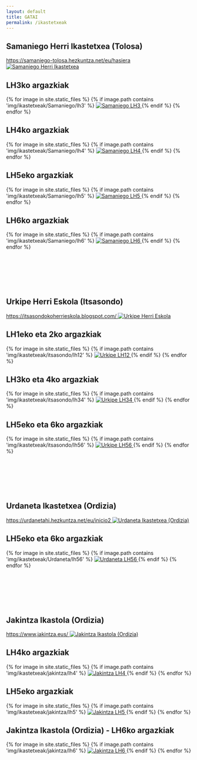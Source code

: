 ```yaml
---
layout: default
title: GATAI
permalink: /ikastetxeak
---
```


<!-- Link to lightbox for the gallery view -->
<link href="https://cdnjs.cloudflare.com/ajax/libs/lightbox2/2.11.3/css/lightbox.min.css" rel="stylesheet">
<script src="https://cdnjs.cloudflare.com/ajax/libs/lightbox2/2.11.3/js/lightbox-plus-jquery.min.js"></script>



<h2 class="project-tagline" >Samaniego Herri Ikastetxea (Tolosa) </h2>
<a href="https://samaniego-tolosa.hezkuntza.net/eu/hasiera" target="_blank">
https://samaniego-tolosa.hezkuntza.net/eu/hasiera
</a>

<a href="https://samaniego-tolosa.hezkuntza.net/eu/hasiera" target="_blank">
<img src="https://samaniego-tolosa.hezkuntza.net/image/layout_set_logo?img_id=6005803&t=1711457823930" alt="Samaniego Herri Ikastetxea" class="entity-image">
</a>


<h2 class="project-tagline"> LH3ko argazkiak </h2>
<div id="Samaniego-LH3" class="image-gallery">
  {% for image in site.static_files %}
     {% if image.path contains 'img/ikastetxeak/Samaniego/lh3' %}
      <a href="{{ image.path }}"  data-lightbox="samaniego-gallery_lh3" data-title="Samaniego LH3">
      <img src="{{ image.path }}" alt="Samaniego LH3">
      </a>
  {% endif %}
{% endfor %}
</div>

<h2 class="project-tagline"> LH4ko argazkiak </h2>
<div id="Samaniego-LH4" class="image-gallery">
  {% for image in site.static_files %}
     {% if image.path contains 'img/ikastetxeak/Samaniego/lh4' %}
      <a href="{{ image.path }}" data-lightbox="samaniego-gallery_lh4" data-title="Samaniego LH4">
      <img src="{{ image.path }}" alt="Samaniego LH4">
      </a>
  {% endif %}
{% endfor %}
</div>

<h2 class="project-tagline"  > LH5eko argazkiak </h2>
<div id="Samaniego-LH5" class="image-gallery">
  {% for image in site.static_files %}
     {% if image.path contains 'img/ikastetxeak/Samaniego/lh5' %}
      <a href="{{ image.path }}" data-lightbox="samaniego-gallery_lh5" data-title="Samaniego LH5">
      <img src="{{ image.path }}" alt="Samaniego LH5">
      </a>
  {% endif %}
{% endfor %}
</div>

<h2 class="project-tagline"> LH6ko argazkiak </h2>
<div id="Samaniego-LH6" class="image-gallery">
  {% for image in site.static_files %}
     {% if image.path contains 'img/ikastetxeak/Samaniego/lh6' %}
      <a href="{{ image.path }}" data-lightbox="samaniego-gallery_lh6" data-title="Samaniego LH6">
      <img src="{{ image.path }}" alt="Samaniego LH6">
      </a>
  {% endif %}
{% endfor %}
</div>











<h2 class="project-tagline" style="margin-top: 8rem;">Urkipe Herri Eskola (Itsasondo) </h2>

<a href="https://itsasondokoherrieskola.blogspot.com/" target="_blank">
https://itsasondokoherrieskola.blogspot.com/
</a>

<a href="https://itsasondokoherrieskola.blogspot.com/" target="_blank">
<img src="https://1.bp.blogspot.com/-R1WgyJqJAd4/Vk27-m2XEJI/AAAAAAAAU8U/hz0Cahjw2wc/s1600-r/URKIPE_zigilua_01.jpg" alt="Urkipe Herri Eskola" class="entity-image">
</a>

<h2 class="project-tagline">LH1eko eta 2ko argazkiak </h2>
<div id="Itsasondo-LH12" class="image-gallery">
  {% for image in site.static_files %}
     {% if image.path contains 'img/ikastetxeak/itsasondo/lh12' %}
      <a href="{{ image.path }}" data-lightbox="urkipe-gallery_lh12" data-title="Urkipe LH12">
      <img src="{{ image.path }}" alt="Urkipe LH12">
      </a>
  {% endif %}
{% endfor %}
</div>

<h2 class="project-tagline"> LH3ko eta 4ko argazkiak </h2>
<div id="Itsasondo-LH34" class="image-gallery">
  {% for image in site.static_files %}
     {% if image.path contains 'img/ikastetxeak/itsasondo/lh34' %}
      <a href="{{ image.path }}" data-lightbox="urkipe-gallery_lh34" data-title="Urkipe LH34">
      <img src="{{ image.path }}" alt="Urkipe LH34">
      </a>
  {% endif %}
{% endfor %}
</div>

<h2 class="project-tagline"> LH5eko eta 6ko argazkiak </h2>
<div id="Itsasondo-LH56" class="image-gallery">
  {% for image in site.static_files %}
     {% if image.path contains 'img/ikastetxeak/itsasondo/lh56' %}
      <a href="{{ image.path }}" data-lightbox="urkipe-gallery_lh56" data-title="Urkipe LH56">
      <img src="{{ image.path }}" alt="Urkipe LH56">
      </a>
  {% endif %}
{% endfor %}
</div>







<h2 class="project-tagline" style="margin-top: 8rem;">Urdaneta Ikastetxea (Ordizia) </h2>

<a href="https://urdanetahi.hezkuntza.net/eu/inicio2" target="_blank">
https://urdanetahi.hezkuntza.net/eu/inicio2
</a>

<a href="https://urdanetahi.hezkuntza.net/eu/inicio2" target="_blank">
<img src="http://www.gatai.eus/assets/img/urdaneta1.png" alt="Urdaneta Ikastetxea (Ordizia)" class="entity-image">
</a>

<h2 class="project-tagline">  LH5eko eta 6ko argazkiak </h2>
<div id="Urdaneta-LH56" class="image-gallery">
  {% for image in site.static_files %}
     {% if image.path contains 'img/ikastetxeak/Urdaneta/lh56' %}
      <a href="{{ image.path }}" data-lightbox="urdaneta-gallery_lh34" data-title="Urdaneta LH56">
      <img src="{{ image.path }}" alt="Urdaneta LH56">
      </a>
  {% endif %}
{% endfor %}
</div>











<h2 class="project-tagline" style="margin-top: 8rem;" >Jakintza Ikastola (Ordizia) </h2>

<a href="https://www.jakintza.eus/" target="_blank">
https://www.jakintza.eus/
</a>

<a href="https://www.jakintza.eus/" target="_blank">
<img src="https://www.jakintza.eus/wp-content/uploads/2024/02/logo_berria.png" alt="Jakintza Ikastola (Ordizia)" class="entity-image">
</a>

<h2 class="project-tagline"> LH4ko argazkiak </h2>
<div id="Jakintza-LH4" class="image-gallery">
  {% for image in site.static_files %}
     {% if image.path contains 'img/ikastetxeak/jakintza/lh4' %}
      <a href="{{ image.path }}" data-lightbox="jakintza-gallery_lh4" data-title="Jakintza LH4">
      <img src="{{ image.path }}" alt="Jakintza LH4">
       </a>
  {% endif %}
{% endfor %}
</div>

<h2 class="project-tagline">LH5eko argazkiak </h2>
<div id="Jakintza-LH5" class="image-gallery">
  {% for image in site.static_files %}
     {% if image.path contains 'img/ikastetxeak/jakintza/lh5' %}
      <a href="{{ image.path }}" data-lightbox="jakintza-gallery_lh5" data-title="Jakintza LH5">
      <img src="{{ image.path }}" alt="Jakintza LH5">
      </a>
  {% endif %}
{% endfor %}
</div>

<h2 class="project-tagline"  > Jakintza Ikastola (Ordizia) - LH6ko argazkiak </h2>
<div id="Jakintza-LH6" class="image-gallery">
  {% for image in site.static_files %}
     {% if image.path contains 'img/ikastetxeak/jakintza/lh6' %}
      <a href="{{ image.path }}" data-lightbox="jakintza-gallery_lh6" data-title="Jakintza LH6">
      <img src="{{ image.path }}" alt="Jakintza LH6">
      </a>
  {% endif %}
{% endfor %}
</div>

